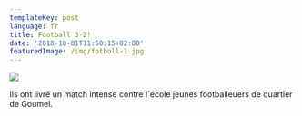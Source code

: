 ```yaml
---
templateKey: post
language: fr
title: Football 3-2!
date: '2018-10-01T11:50:15+02:00'
featuredImage: /img/fotboll-1.jpg
---
```

![](/img/fotboll-1.jpg)

Ils ont livré un match intense contre l´école jeunes footballeuers de quartier de Goumel.
